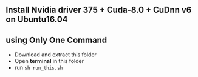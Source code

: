 
## Install Nvidia driver 375 + Cuda-8.0 + CuDnn v6 on Ubuntu16.04 
## using Only One Command

- Download and extract this folder
- Open **terminal** in this folder
- run `sh run_this.sh`



